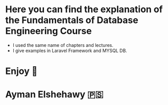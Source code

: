 # Here you can find the explanation of the Fundamentals of Database Engineering Course
- I used the same name of chapters and lectures.
- I give examples in Laravel Framework and MYSQL DB.

# Enjoy 🤩

# Ayman Elshehawy 🇵🇸 